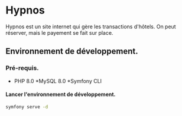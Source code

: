 # Hypnos

Hypnos est un site internet qui gère les transactions d'hôtels. On peut réserver, mais le payement se fait sur place.

## Environnement de développement.

### Pré-requis.
* PHP 8.0
*MySQL 8.0
*Symfony CLI

#### Lancer l'environnement de développement.
 ```bash
 symfony serve -d
 ```